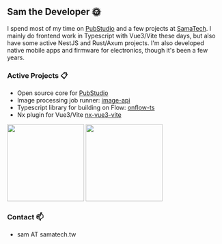 ## Sam the Developer :sun_with_face:

I spend most of my time on [PubStudio](https://pubstud.io) and a few projects at [SamaTech](https://github.com/samatechtw). I mainly do frontend work in Typescript with Vue3/Vite these days, but also have some active NestJS and Rust/Axum projects. I'm also developed native mobile apps and firmware for electronics, though it's been a few years.

### Active Projects :clipboard:
- Open source core for [PubStudio](https://github.com/pubstudio-builder)
- Image processing job runner: [image-api](https://github.com/samatechtw/image-api)
- Typescript library for building on Flow: [onflow-ts](https://github.com/samatechtw/onflow-ts)
- Nx plugin for Vue3/Vite [nx-vue3-vite](https://github.com/samatechtw/nx-vue3-vite)

<p>
  <img height="180em" src="https://github-readme-stats.vercel.app/api?username=sampullman&show_icons=true&hide_border=true&&count_private=true&include_all_commits=true&theme=tokyonight" />
  <img height="180em" src="https://github-readme-stats.vercel.app/api/top-langs/?username=sampullman&show_icons=true&hide_border=true&layout=compact&langs_count=120&theme=tokyonight&hide=hide%3Dphp,html,css,objective-c,shell,c%23,roff"/>
</p>

### Contact :mailbox:
- sam AT samatech.tw
